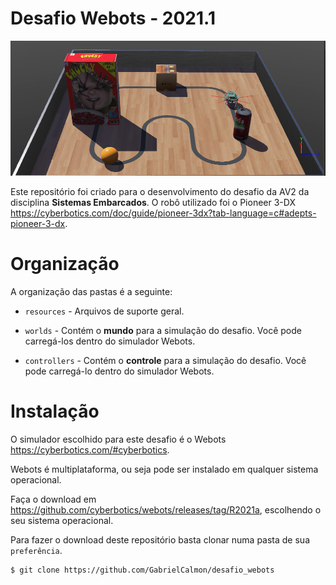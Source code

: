 # Desafio Webots - 2021.1

![banner](https://github.com/GabrielCalmon/desafio_webots/blob/main/resources/banner.PNG?raw=true)

Este repositório foi criado para o desenvolvimento do desafio da AV2 da disciplina **Sistemas Embarcados**. O robô utilizado foi o Pioneer 3-DX <https://cyberbotics.com/doc/guide/pioneer-3dx?tab-language=c#adepts-pioneer-3-dx>.

# Organização

A organização das pastas é a seguinte:

- `resources` - Arquivos de suporte geral.

- `worlds` - Contém o **mundo** para a simulação do desafio. Você pode carregá-los dentro do simulador Webots.

- `controllers` - Contém o **controle** para a simulação do desafio. Você pode carregá-lo dentro do simulador Webots.

# Instalação

O simulador escolhido para este desafio é o Webots <https://cyberbotics.com/#cyberbotics>.

Webots é multiplataforma, ou seja pode ser instalado em qualquer sistema operacional.

Faça o download em <https://github.com/cyberbotics/webots/releases/tag/R2021a>, escolhendo o seu sistema operacional.

Para fazer o download deste repositório basta clonar numa pasta de sua `preferência`.

```
$ git clone https://github.com/GabrielCalmon/desafio_webots
``` 